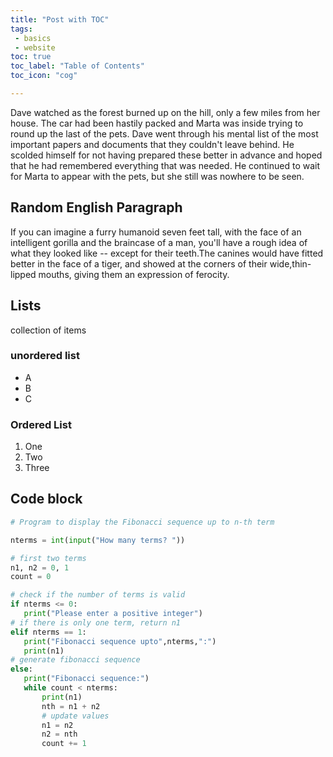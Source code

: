 ```yaml
---
title: "Post with TOC"
tags:
 - basics
 - website
toc: true
toc_label: "Table of Contents"
toc_icon: "cog"

---
```

Dave watched as the forest burned up on the hill, only a few miles from her house. 
The car had been hastily packed and Marta was inside trying to round up the last of the pets. 
Dave went through his mental list of the most important papers and documents that they couldn't leave behind. 
He scolded himself for not having prepared these better in advance and hoped that he had remembered everything that was needed. 
He continued to wait for Marta to appear with the pets, but she still was nowhere to be seen.

## Random English Paragraph

If you can imagine a furry humanoid seven feet tall, with the face of an intelligent gorilla and the braincase of a man, 
you'll have a rough idea of what they looked like -- except for their teeth.The canines would have fitted better in the face of a tiger, 
and showed at the corners of their wide,thin-lipped mouths, giving them an expression of ferocity.

## Lists
collection of items
### unordered list
* A
* B
* C
### Ordered List
1. One
2. Two
3. Three

## Code block

```python
# Program to display the Fibonacci sequence up to n-th term

nterms = int(input("How many terms? "))

# first two terms
n1, n2 = 0, 1
count = 0

# check if the number of terms is valid
if nterms <= 0:
   print("Please enter a positive integer")
# if there is only one term, return n1
elif nterms == 1:
   print("Fibonacci sequence upto",nterms,":")
   print(n1)
# generate fibonacci sequence
else:
   print("Fibonacci sequence:")
   while count < nterms:
       print(n1)
       nth = n1 + n2
       # update values
       n1 = n2
       n2 = nth
       count += 1
```
